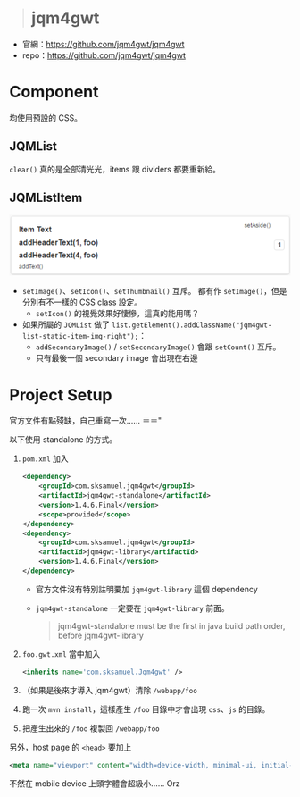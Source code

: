 > # jqm4gwt #


* 官網：https://github.com/jqm4gwt/jqm4gwt
* repo：https://github.com/jqm4gwt/jqm4gwt


Component
=========

均使用預設的 CSS。


JQMList
-------

`clear()` 真的是全部清光光，items 跟 dividers 都要重新給。


JQMListItem
-----------

![JQMListItem](image/JQMListItem.png)

* `setImage()`、`setIcon()`、`setThumbnail()` 互斥。
	都有作 `setImage()`，但是分別有不一樣的 CSS class 設定。
	* `setIcon()` 的視覺效果好悽慘，這真的能用嗎？
* 如果所屬的 `JQMList` 做了 `list.getElement().addClassName("jqm4gwt-list-static-item-img-right");`：
	* `addSecondaryImage()` / `setSecondaryImage()` 會跟 `setCount()` 互斥。
	* 只有最後一個 secondary image 會出現在右邊


Project Setup
=============

官方文件有點殘缺，自己重寫一次...... ＝＝"

以下使用 standalone 的方式。

1. `pom.xml` 加入

	```XML
	<dependency>
		<groupId>com.sksamuel.jqm4gwt</groupId>
		<artifactId>jqm4gwt-standalone</artifactId>
		<version>1.4.6.Final</version>
		<scope>provided</scope>
	</dependency>
	<dependency>
		<groupId>com.sksamuel.jqm4gwt</groupId>
		<artifactId>jqm4gwt-library</artifactId>
		<version>1.4.6.Final</version>
	</dependency>
	```

	* 官方文件沒有特別註明要加 `jqm4gwt-library` 這個 dependency
	* `jqm4gwt-standalone` 一定要在 `jqm4gwt-library` 前面。
	
		> jqm4gwt-standalone must be the first in java build path order, before jqm4gwt-library
		
1. `foo.gwt.xml` 當中加入

	```XML
	<inherits name='com.sksamuel.Jqm4gwt' />
	```

1. （如果是後來才導入 jqm4gwt）清除 `/webapp/foo`
1. 跑一次 `mvn install`，這樣產生 `/foo` 目錄中才會出現 `css`、`js` 的目錄。
1. 把產生出來的 `/foo` 複製回 `/webapp/foo`


另外，host page 的 `<head>` 要加上

```XML
<meta name="viewport" content="width=device-width, minimal-ui, initial-scale=1.0, user-scalable=no, minimum-scale=1.0, maximum-scale=1.0">
```

不然在 mobile device 上頭字體會超級小...... Orz
